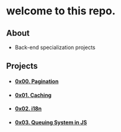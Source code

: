 # welcome to this repo.

## About
- Back-end specialization projects

## Projects
- #### [0x00. Pagination](0x00-pagination)
- #### [0x01. Caching](0x01-caching)
- #### [0x02. i18n](0x02-i18n)
- #### [0x03. Queuing System in JS](0x03-queuing_system_in_js)